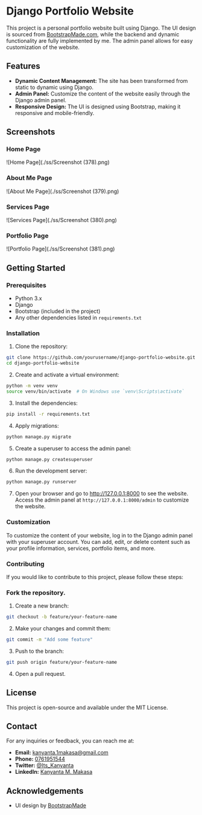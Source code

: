 # Django Portfolio Website

This project is a personal portfolio website built using Django. The UI design is sourced from [BootstrapMade.com](https://bootstrapmade.com/), while the backend and dynamic functionality are fully implemented by me. The admin panel allows for easy customization of the website.

## Features

- **Dynamic Content Management:** The site has been transformed from static to dynamic using Django.
- **Admin Panel:** Customize the content of the website easily through the Django admin panel.
- **Responsive Design:** The UI is designed using Bootstrap, making it responsive and mobile-friendly.

## Screenshots

### Home Page
![Home Page](./ss/Screenshot (378).png)

### About Me Page
![About Me Page](./ss/Screenshot (379).png)

### Services Page
![Services Page](./ss/Screenshot (380).png)

### Portfolio Page
![Portfolio Page](./ss/Screenshot (381).png)

## Getting Started

### Prerequisites

- Python 3.x
- Django
- Bootstrap (included in the project)
- Any other dependencies listed in `requirements.txt`

### Installation

1. Clone the repository:

```bash
git clone https://github.com/yourusername/django-portfolio-website.git
cd django-portfolio-website
```
2. Create and activate a virtual environment:

```bash
python -m venv venv
source venv/bin/activate  # On Windows use `venv\Scripts\activate`
```

3. Install the dependencies:

```bash
pip install -r requirements.txt
```

4. Apply migrations:

```bash
python manage.py migrate
```

5. Create a superuser to access the admin panel:
   
```bash
python manage.py createsuperuser
```
6. Run the development server:
```bash
python manage.py runserver
```
7. Open your browser and go to http://127.0.0.1:8000 to see the website. Access the admin panel at `http://127.0.0.1:8000/admin` to customize the website.

### Customization
To customize the content of your website, log in to the Django admin panel with your superuser account. You can add, edit, or delete content such as your profile information, services, portfolio items, and more.

### Contributing
If you would like to contribute to this project, please follow these steps:

### Fork the repository.

1. Create a new branch:

```bash
git checkout -b feature/your-feature-name
```
2. Make your changes and commit them:
```bash
git commit -m "Add some feature"
```
3. Push to the branch:
```bash
git push origin feature/your-feature-name
```
4. Open a pull request.


## License
This project is open-source and available under the MIT License.

## Contact

For any inquiries or feedback, you can reach me at:

- **Email:** [kanyanta.1makasa@gmail.com](mailto:kanyanta.1makasa@gmail.com)
- **Phone:** [0761951544](tel:+260761951544)
- **Twitter:** [@Its_Kanyanta](https://twitter.com/Its_Kanyanta)
- **LinkedIn:** [Kanyanta M. Makasa](https://www.linkedin.com/in/kanyanta-makasa)

## Acknowledgements

- UI design by [BootstrapMade](https://bootstrapmade.com/)

